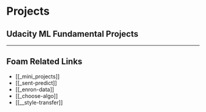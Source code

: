 # Projects

## Udacity ML Fundamental Projects

---

## Foam Related Links

- [[_mini_projects]]
- [[_sent-predict]]
- [[_enron-data]]
- [[_choose-algo]]
- [[__style-transfer]]
